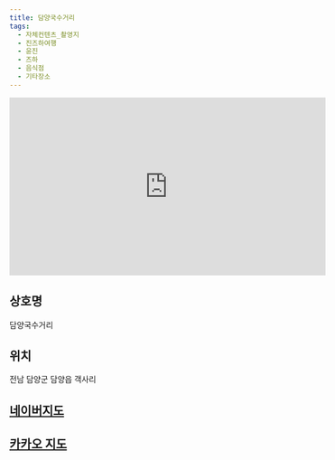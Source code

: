 ```yaml
---
title: 담양국수거리
tags:
  - 자체컨텐츠_촬영지
  - 진즈하여행
  - 윤진
  - 즈하
  - 음식점
  - 기타장소
---
```

<iframe width="560" height="315" src="https://www.youtube.com/embed/Zu1CI3Kq6Xo?si=eCyiQaeowMmpiMWo" title="YouTube video player" frameborder="0" allow="accelerometer; autoplay; clipboard-write; encrypted-media; gyroscope; picture-in-picture; web-share" referrerpolicy="strict-origin-when-cross-origin" allowfullscreen></iframe>

## 상호명
담양국수거리

## 위치
전남 담양군 담양읍 객사리


## [네이버지도](https://naver.me/GSD1piqQ)

## [카카오 지도](https://place.map.kakao.com/508996659)